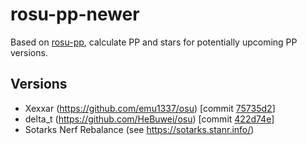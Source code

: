 # rosu-pp-newer

Based on [rosu-pp](https://github.com/MaxOhn/rosu-pp), calculate PP and stars for potentially upcoming PP versions.

## Versions

- Xexxar (https://github.com/emu1337/osu) [commit [75735d2](https://github.com/emu1337/osu/commit/75735d26578d823a0da99be3667b2643474c0ed2)]
- delta_t (https://github.com/HeBuwei/osu) [commit [422d74e](https://github.com/HeBuwei/osu/commit/422d74e0809a8c3ccc6aff9ee42c57203b3ea946)]
- Sotarks Nerf Rebalance (see https://sotarks.stanr.info/)
